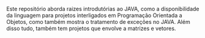 Este repositório aborda raizes introdutórias ao JAVA, como a disponibilidade da linguagem para projetos interligados em Programação Orientada a Objetos, como também mostra o tratamento de exceções no JAVA. Além disso tudo, também tem projetos que envolve a matrizes e vetores.
